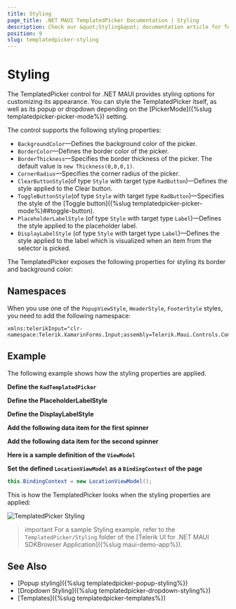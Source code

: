 ```yaml
---
title: Styling
page_title: .NET MAUI TemplatedPicker Documentation | Styling
description: Check our &quot;Styling&quot; documentation article for Telerik TemplatedPicker for .NET MAUI.
position: 9
slug: templatedpicker-styling
---
```


# Styling

The TemplatedPicker control for .NET MAUI provides styling options for customizing its appearance.  You can style the TemplatedPicker itself, as well as its popup or dropdown depending on the [PickerMode]({%slug templatedpicker-picker-mode%}) setting.

The control supports the following styling properties:

* `BackgroundColor`&mdash;Defines the background color of the picker.
* `BorderColor`&mdash;Defines the border color of the picker.
* `BorderThickness`&mdash;Specifies the border thickness of the picker. The default value is `new Thickness(0,0,0,1)`.
* `CornerRadius`&mdash;Specifies the corner radius of the picker.
* `ClearButtonStyle`(of type `Style` with target type `RadButton`)&mdash;Defines the style applied to the Clear button.
* `ToggleButtonStyle`(of type `Style` with target type `RadButton`)&mdash;Specifies the style of the [Toggle button]({%slug templatedpicker-picker-mode%}##toggle-button).
* `PlaceholderLabelStyle` (of type `Style` with target type `Label`)&mdash;Defines the style applied to the placeholder label.
* `DisplayLabelStyle` (of type `Style` with target type `Label`)&mdash;Defines the style applied to the label which is visualized when an item from the selector is picked.

The TemplatedPicker exposes the following properties for styling its border and background color:

## Namespaces

When you use one of the `PopupViewStyle`, `HeaderStyle`, `FooterStyle` styles, you need to add the following namespace:

```XAML
xmlns:telerikInput="clr-namespace:Telerik.XamarinForms.Input;assembly=Telerik.Maui.Controls.Compatibility"
```

## Example

The following example shows how the styling properties are applied.

**Define the `RadTemplatedPicker`**

<snippet id='templatedpicker-style' />

**Define the PlaceholderLabelStyle**

<snippet id='templatedpicker-placeholderlabelstyle' />

**Define the DisplayLabelStyle**

<snippet id='templatedpicker-displaylabelstyle' />

**Add the following data item for the first spinner**

<snippet id='templatedpicker-country-businessmodel' />

**Add the following data item for the second spinner**

<snippet id='templatedpicker-city-businessmodel' />

**Here is a sample definition of the `ViewModel`**

<snippet id='templatedpicker-viewmodel' />

**Set the defined `LocationViewModel` as a `BindingContext` of the page**

```C#
this.BindingContext = new LocationViewModel();
```

This is how the TemplatedPicker looks when the styling properties are applied:

![TemplatedPicker Styling](images/templatedpicker_styling.png)

>important For a sample Styling example, refer to the `TemplatedPicker/Styling` folder of the [Telerik UI for .NET MAUI SDKBrowser Application]({%slug maui-demo-app%}).

## See Also

- [Popup styling]({%slug templatedpicker-popup-styling%})
- [Dropdown Styling]({%slug templatedpicker-dropdown-styling%})
- [Templates]({%slug templatedpicker-templates%})
